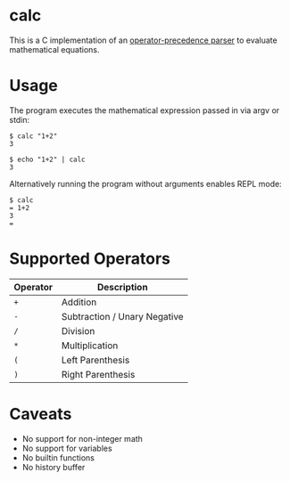 # calc

This is a C implementation of an [operator-precedence parser](https://en.wikipedia.org/wiki/Operator-precedence_parser)
to evaluate mathematical equations.

# Usage

The program executes the mathematical expression passed in via argv or stdin:

```shell
$ calc "1+2"
3

$ echo "1+2" | calc
3
```

Alternatively running the program without arguments enables REPL mode:

```shell
$ calc                                                                                                                                
= 1+2
3
= 
```

# Supported Operators

| Operator | Description |
| -------- | ----------- |
| `+`      | Addition
| `-`      | Subtraction / Unary Negative
| `/`      | Division
| `*`      | Multiplication
| `(`      | Left Parenthesis
| `)`      | Right Parenthesis

# Caveats

- No support for non-integer math
- No support for variables
- No builtin functions
- No history buffer
